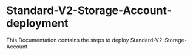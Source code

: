 # Standard-V2-Storage-Account-deployment
This Documentation contains the steps to deploy Standard-V2-Storage-Account
